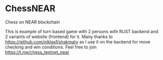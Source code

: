 # ChessNEAR
Chess on NEAR blockchain

This is example of turn based game with 2 persons with RUST backend and 2 variants of website (frontend) for it.
Many thanks to https://github.com/niklasf/shakmaty as I use it on the backend for move checking and win conditions.
Feel free to join https://t.me/chess_testnet_near 

